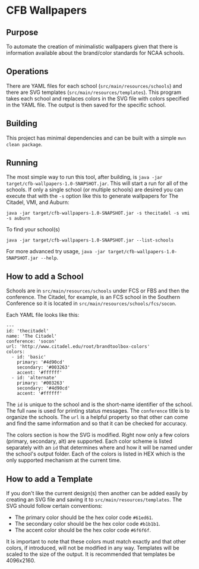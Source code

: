 # CFB Wallpapers

## Purpose
To automate the creation of minimalistic wallpapers given that there is information available about the brand/color standards for NCAA schools.

## Operations
There are YAML files for each school (`src/main/resources/schools`) and there are SVG templates (`src/main/resources/templates`). This program takes 
each school and replaces colors in the SVG file with colors specified in the YAML file. The output is then saved for the specific school.

## Building
This project has minimal dependencies and can be built with a simple `mvn clean package`.

## Running
The most simple way to run this tool, after building, is `java -jar target/cfb-wallpapers-1.0-SNAPSHOT.jar`. This will start a run for all of the schools. If only 
a single school (or multiple schools) are desired you can execute that with the `-s` option like this to generate wallpapers for The Citadel, VMI, and Auburn:
```
java -jar target/cfb-wallpapers-1.0-SNAPSHOT.jar -s thecitadel -s vmi -s auburn
```
To find your school(s)
```
java -jar target/cfb-wallpapers-1.0-SNAPSHOT.jar --list-schools
```
For more advanced try usage, `java -jar target/cfb-wallpapers-1.0-SNAPSHOT.jar --help`.

## How to add a School
Schools are in `src/main/resources/schools` under FCS or FBS and then the conference. The Citadel, for example, is an FCS school in the Southern Conference so 
it is located in `src/main/resources/schools/fcs/socon`. 

Each YAML file looks like this:
```
---
id: 'thecitadel'
name: 'The Citadel'
conference: 'socon'
url: 'http://www.citadel.edu/root/brandtoolbox-colors'
colors:
  - id: 'basic'
    primary: '#4d90cd'
    secondary: '#003263'
    accent: '#ffffff'
  - id: 'alternate'
    primary: '#003263'
    secondary: '#4d90cd'
    accent: '#ffffff'
```

The `id` is unique to the school and is the short-name identifier of the school. The full `name` is used for printing status messages. The `conference` title is to 
organize the schools. The `url` is a helpful property so that other can come and find the same information and so that it can be checked for accuracy.

The colors section is how the SVG is modified. Right now only a few colors (primary, secondary, alt) are supported. Each color scheme is listed separately with an 
`id` that determines where and how it will be named under the school's output folder. Each of the colors is listed in HEX which is the only supported mechanism at 
the current time.

## How to add a Template
If you don't like the current design(s) then another can be added easily by creating an SVG file and saving it to `src/main/resources/templates`. The SVG should 
follow certain conventions:

* The primary color should be the hex color code `#61ed61`.
* The secondary color should be the hex color code `#b1b1b1`.
* The accent color should be the hex color code `#6f6f6f`.

It is important to note that these colors must match exactly and that other colors, if introduced, will not be modified in any way. Templates will be scaled to the 
size of the output. It is recommended that templates be 4096x2160.